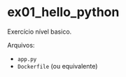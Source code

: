 # ex01_hello_python

Exercício nível basico.

Arquivos:
- `app.py`
- `Dockerfile` (ou equivalente)


